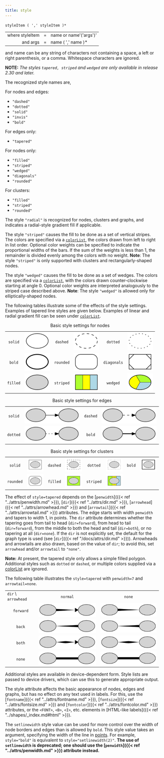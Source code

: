 ```yaml
---
title: style
---
```

`styleItem ( ',' styleItem )*`

<TABLE>
<TR>
  <TD style="text-align: right;">where styleItem</TD>
  <TD>=</TD>
  <TD>name or name'('args')'</TD>
</TR>
<TR>
  <TD style="text-align: right">and args</TD>
  <TD>=</TD>
  <TD>name ( ',' name )*</TD>
</TR>
</TABLE>

and name can be any string of characters not containing a space, a left or
right parenthesis, or a comma. Whitespace characters are ignored.

**NOTE:** _The styles `tapered, striped` and `wedged` are only available in release 2.30 and later._

The recognized style names are,

For nodes and edges:

* `"dashed"`
* `"dotted"`
* `"solid"`
* `"invis"`
* `"bold"`

For edges only:

* `"tapered"`

For nodes only:

* `"filled"`
* `"striped"`
* `"wedged"`
* `"diagonals"`
* `"rounded"`

For clusters:

* `"filled"`
* `"striped"`
* `"rounded"`

The style `"radial"` is recognized for nodes, clusters and graphs, and indicates a
radial-style gradient fill if applicable.

The style `"striped"` causes the fill to be done as a set of vertical stripes.
The colors are specified via a [`colorList`](/docs/attr-types/colorList/), the colors drawn
from left to right in list order. Optional color weights can be specified to
indicate the proportional widths of the bars. If the sum of the weights is
less than 1, the remainder is divided evenly among the colors with no weight.
**Note**: The style `"striped"` is only supported with clusters and
rectangularly-shaped nodes.

The style `"wedged"` causes the fill to be done as a set of wedges. The colors
are specified via a [`colorList`](/docs/attr-types/colorList/), with the colors drawn
counter-clockwise starting at angle 0. Optional color weights are interpreted
analogously to the striped case described above. **Note**: The style `"wedged"`
is allowed only for elliptically-shaped nodes.

The following tables illustrate some of the effects of the style settings.
Examples of tapered line styles are given below. Examples of linear and
radial gradient fill can be seen under [`colorList`](/docs/attr-types/colorList/).

<TABLE>
  <CAPTION>Basic style settings for nodes</CAPTION>
  <TR>
    <TD style="text-align: center;"><code>solid</code></TD>
    <TD><IMG SRC="/doc/info/n_solid.png"></TD>
    <TD style="text-align: center;"><code>dashed</code></TD>
    <TD><IMG SRC="/doc/info/n_dashed.png"></TD>
    <TD style="text-align: center;"><code>dotted</code></TD>
    <TD><IMG SRC="/doc/info/n_dotted.png"></TD>
  </TR>
  <TR>
    <TD style="text-align: center;"><code>bold</code> </TD>
    <TD><IMG SRC="/doc/info/n_bold.png"></TD>
    <TD style="text-align: center;"><code>rounded</code> </TD>
    <TD><IMG SRC="/doc/info/n_rounded.png"></TD>
    <TD style="text-align: center;"><code>diagonals</code> </TD>
    <TD><IMG SRC="/doc/info/n_diagonals.png"></TD>
  </TR>
  <TR>
    <TD style="text-align: center;"><code>filled</code> </TD>
    <TD><IMG SRC="/doc/info/n_filled.png"></TD>
    <TD style="text-align: center;"><code>striped</code> </TD>
    <TD><IMG SRC="/doc/info/n_striped.png"></TD>
    <TD style="text-align: center;"><code>wedged</code> </TD>
    <TD><IMG SRC="/doc/info/n_wedged.png"></TD>
  </TR>
</TABLE>

<TABLE>
  <CAPTION>Basic style settings for edges</CAPTION>
  <TR>
    <TD style="text-align: center;"><code>solid</code> </TD>
    <TD><IMG SRC="/doc/info/e_solid.png"> </TD>
    <TD style="text-align: center;"><code>dashed</code> </TD>
    <TD><IMG SRC="/doc/info/e_dashed.png"></TD>
  </TR>
  <TR>
    <TD style="text-align: center;"><code>dotted</code></TD>
    <TD><IMG SRC="/doc/info/e_dotted.png"></TD>
    <TD style="text-align: center;"><code>bold</code> </TD>
    <TD><IMG SRC="/doc/info/e_bold.png"></TD>
  </TR>
</TABLE>

<TABLE>
  <CAPTION>Basic style settings for clusters</CAPTION>
  <TR>
    <TD style="text-align: center;"><code>solid</code> </TD>
    <TD><IMG SRC="/doc/info/c_solid.png"> </TD>
    <TD style="text-align: center;"><code>dashed</code> </TD>
    <TD><IMG SRC="/doc/info/c_dashed.png"></TD>
    <TD style="text-align: center;"><code>dotted</code> </TD>
    <TD><IMG SRC="/doc/info/c_dotted.png"></TD>
    <TD style="text-align: center;"><code>bold</code> </TD>
    <TD><IMG SRC="/doc/info/c_bold.png"></TD>
  </TR>
  <TR>
    <TD style="text-align: center;"><code>rounded</code> </TD>
    <TD><IMG SRC="/doc/info/c_rounded.png"></TD>
    <TD style="text-align: center;"><code>filled</code> </TD>
    <TD><IMG SRC="/doc/info/c_filled.png"></TD>
    <TD style="text-align: center;"><code>striped</code> </TD>
    <TD><IMG SRC="/doc/info/c_striped.png"></TD>
  </TR>
</TABLE>

The effect of `style=tapered` depends on the [`penwidth`]({{< ref "../attrs/penwidth.md" >}}),
[`dir`]({{< ref "../attrs/dir.md" >}}), [`arrowhead`]({{< ref "../attrs/arrowhead.md" >}}) and [`arrowtail`]({{< ref "../attrs/arrowtail.md" >}})
attributes. The edge starts with width `penwidth` and tapers to width 1, in
points. The `dir` attribute determines whether the tapering goes from tail to
head (`dir=forward`), from head to tail (`dir=forward`), from the middle to
both the head and tail (`dir=both`), or no tapering at all (`dir=none`). If
the `dir` is not explicitly set, the default for the graph type is used (see
[`dir`]({{< ref "/docs/attrs/dir.md" >}})). Arrowheads and arrowtails are also drawn, based on the value
of `dir`; to avoid this, set `arrowhead` and/or `arrowtail` to `"none"`.

**Note:** At present, the tapered style only allows a simple filled polygon.
Additional styles such as `dotted` or `dashed`, or multiple colors supplied
via a [colorList](/docs/attr-types/colorList/) are ignored.

The following table illustrates the `style=tapered` with `penwidth=7` and `arrowtail=none`.

<TABLE>
  <TR>
    <TD><code>dir</code> \ <code>arrowhead</code></TD>
    <TD style="text-align: center;"><code>normal</code></TD>
    <TD style="text-align: center;"><code>none</code></TD>
  </TR>
  <TR>
    <TD style="text-align: center;"><code>forward</code></TD>
    <TD><IMG SRC="/doc/info/normal_forward.png"></TD>
    <TD><IMG SRC="/doc/info/none_forward.png"></TD>
  </TR>
  <TR>
    <TD style="text-align: center;"><code>back</code></TD>
    <TD><IMG SRC="/doc/info/normal_back.png"></TD>
    <TD><IMG SRC="/doc/info/none_back.png"></TD>
  </TR>
  <TR>
    <TD style="text-align: center;"><code>both</code></TD>
    <TD><IMG SRC="/doc/info/normal_both.png"></TD>
    <TD><IMG SRC="/doc/info/none_both.png"></TD>
  </TR>
  <TR>
    <TD style="text-align: center;"><code>none</code></TD>
    <TD><IMG SRC="/doc/info/normal_none.png"></TD>
    <TD><IMG SRC="/doc/info/none_none.png"></TD>
  </TR>
</TABLE>

Additional styles are available in
device-dependent form. Style lists are passed to device drivers, which
can use this to generate appropriate output.

The style attribute affects the basic appearance of nodes, edges and graphs,
but has no effect on any text used in labels. For this, use the
[`fontname`]({{< ref "../attrs/fontname.md" >}}), [`fontsize`]({{< ref "../attrs/fontsize.md" >}}) and
[`fontcolor`]({{< ref "../attrs/fontcolor.md" >}}) attributes, or the `<FONT>`, `<B>`, `<I>`, etc.
elements in [HTML-like labels]({{< ref "../shapes/_index.md#html" >}}).

The `setlinewidth` style value can be used for more control over the width of
node borders and edges than is allowed by `bold`. This style value takes an
argument, specifying the width of the line in [points](/doc/info/attrs.html#points). For example,
`style="bold"` is equivalent to `style="setlinewidth(2)"`. **The use of
`setlinewidth` is deprecated; one should use the [`penwidth`]({{< ref "../attrs/penwidth.md" >}})
attribute instead.**
